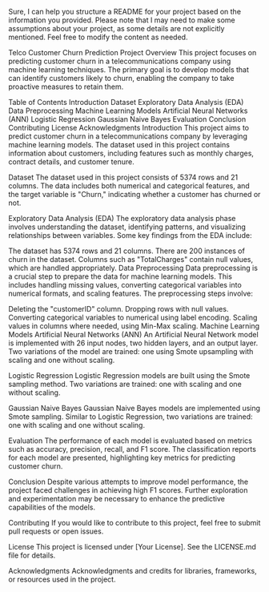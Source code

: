 
Sure, I can help you structure a README for your project based on the information you provided. Please note that I may need to make some assumptions about your project, as some details are not explicitly mentioned. Feel free to modify the content as needed.

Telco Customer Churn Prediction Project
Overview
This project focuses on predicting customer churn in a telecommunications company using machine learning techniques. The primary goal is to develop models that can identify customers likely to churn, enabling the company to take proactive measures to retain them.

Table of Contents
Introduction
Dataset
Exploratory Data Analysis (EDA)
Data Preprocessing
Machine Learning Models
Artificial Neural Networks (ANN)
Logistic Regression
Gaussian Naive Bayes
Evaluation
Conclusion
Contributing
License
Acknowledgments
Introduction
This project aims to predict customer churn in a telecommunications company by leveraging machine learning models. The dataset used in this project contains information about customers, including features such as monthly charges, contract details, and customer tenure.

Dataset
The dataset used in this project consists of 5374 rows and 21 columns. The data includes both numerical and categorical features, and the target variable is "Churn," indicating whether a customer has churned or not.

Exploratory Data Analysis (EDA)
The exploratory data analysis phase involves understanding the dataset, identifying patterns, and visualizing relationships between variables. Some key findings from the EDA include:

The dataset has 5374 rows and 21 columns.
There are 200 instances of churn in the dataset.
Columns such as "TotalCharges" contain null values, which are handled appropriately.
Data Preprocessing
Data preprocessing is a crucial step to prepare the data for machine learning models. This includes handling missing values, converting categorical variables into numerical formats, and scaling features. The preprocessing steps involve:

Deleting the "customerID" column.
Dropping rows with null values.
Converting categorical variables to numerical using label encoding.
Scaling values in columns where needed, using Min-Max scaling.
Machine Learning Models
Artificial Neural Networks (ANN)
An Artificial Neural Network model is implemented with 26 input nodes, two hidden layers, and an output layer. Two variations of the model are trained: one using Smote upsampling with scaling and one without scaling.

Logistic Regression
Logistic Regression models are built using the Smote sampling method. Two variations are trained: one with scaling and one without scaling.

Gaussian Naive Bayes
Gaussian Naive Bayes models are implemented using Smote sampling. Similar to Logistic Regression, two variations are trained: one with scaling and one without scaling.

Evaluation
The performance of each model is evaluated based on metrics such as accuracy, precision, recall, and F1 score. The classification reports for each model are presented, highlighting key metrics for predicting customer churn.

Conclusion
Despite various attempts to improve model performance, the project faced challenges in achieving high F1 scores. Further exploration and experimentation may be necessary to enhance the predictive capabilities of the models.

Contributing
If you would like to contribute to this project, feel free to submit pull requests or open issues.

License
This project is licensed under [Your License]. See the LICENSE.md file for details.

Acknowledgments
Acknowledgments and credits for libraries, frameworks, or resources used in the project.
